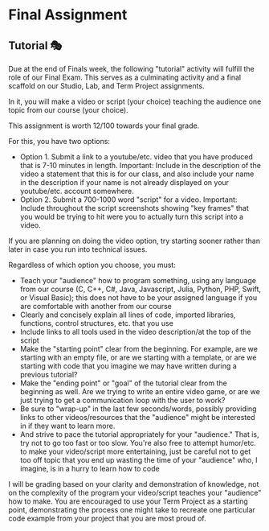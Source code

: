 # Final Assignment

## Tutorial 🎭

Due at the end of Finals week, the following "tutorial" activity will fulfill the role of our Final Exam. This serves as a culminating activity and a final scaffold on our Studio, Lab, and Term Project assignments.

In it, you will make a video or script (your choice) teaching the audience one topic from our course (your choice).

This assignment is worth 12/100 towards your final grade.

For this, you have two options:

- Option 1. Submit a link to a youtube/etc. video that you have produced that is 7-10 minutes in length. Important: Include in the description of the video a statement that this is for our class, and also include your name in the description if your name is not already displayed on your youtube/etc. account somewhere.
- Option 2. Submit a 700-1000 word "script" for a video. Important: Include throughout the script screenshots showing "key frames" that you would be trying to hit were you to actually turn this script into a video.

If you are planning on doing the video option, try starting sooner rather than later in case you run into technical issues.

Regardless of which option you choose, you must:

- Teach your "audience" how to program something, using any language from our course (C, C++, C#, Java, Javascript, Julia, Python, PHP, Swift, or Visual Basic); this does not have to be your assigned language if you are comfortable with another from our course
- Clearly and concisely explain all lines of code, imported libraries, functions, control structures, etc. that you use
- Include links to all tools used in the video description/at the top of the script
- Make the "starting point" clear from the beginning. For example, are we starting with an empty file, or are we starting with a template, or are we starting with code that you imagine we may have written during a previous tutorial?
- Make the "ending point" or "goal" of the tutorial clear from the beginning as well. Are we trying to write an entire video game, or are we just trying to get a communication loop with the user to work?
- Be sure to "wrap-up" in the last few seconds/words, possibly providing links to other videos/resources that the "audience" might be interested in if they want to learn more.
- And strive to pace the tutorial appropriately for your "audience." That is, try not to go too fast or too slow. You're also free to attempt humor/etc. to make your video/script more entertaining, just be careful not to get too off topic that you end up wasting the time of your "audience" who, I imagine, is in a hurry to learn how to code

I will be grading based on your clarity and demonstration of knowledge, not on the complexity of the program your video/script teaches your "audience" how to make. You are encouraged to use your Term Project as a starting point, demonstrating the process one might take to recreate one particular code example from your project that you are most proud of.